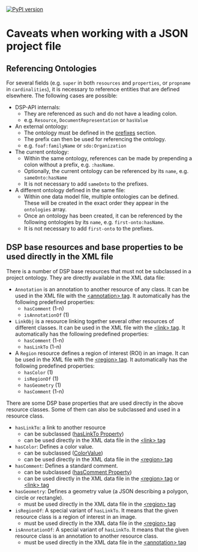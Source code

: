 [![PyPI version](https://badge.fury.io/py/dsp-tools.svg)](https://badge.fury.io/py/dsp-tools)

# Caveats when working with a JSON project file

## Referencing Ontologies

For several fields (e.g. `super` in both `resources` and `properties`, or `propname` in `cardinalities`),
it is necessary to reference entities that are defined elsewhere. The following cases are possible:

- DSP-API internals: 
    - They are referenced as such and do not have a leading colon.
    - e.g. `Resource`, `DocumentRepresentation` or `hasValue`
- An external ontology: 
    - The ontology must be defined in the [prefixes](./overview.md#prefixes-object) section.
    - The prefix can then be used for referencing the ontology.  
    - e.g. `foaf:familyName` or `sdo:Organization`
- The current ontology: 
    - Within the same ontology, references can be made by prepending a colon without a prefix, e.g. `:hasName`.
    - Optionally, the current ontology can be referenced by its `name`, e.g. `sameOnto:hasName`
    - It is not necessary to add `sameOnto` to the prefixes.
- A different ontology defined in the same file: 
    - Within one data model file, multiple ontologies can be defined.
      These will be created in the exact order they appear in the `ontologies` array. 
    - Once an ontology has been created,
      it can be referenced by the following ontologies by its `name`, e.g. `first-onto:hasName`. 
    - It is not necessary to add `first-onto` to the prefixes.




## DSP base resources and base properties to be used directly in the XML file

There is a number of DSP base resources that must not be subclassed in a project ontology. They are directly available 
in the XML data file:

- `Annotation` is an annotation to another resource of any class. It can be used in the XML file with the 
  [&lt;annotation&gt; tag](../xml-data-file.md#annotation). It automatically has the following predefined properties:
    - `hasComment` (1-n)
    - `isAnnotationOf` (1)
- `LinkObj` is a resource linking together several other resources of different classes. It can be used in the XML file 
  with the [&lt;link&gt; tag](../xml-data-file.md#link). It automatically has the following predefined properties:
    - `hasComment` (1-n)
    - `hasLinkTo` (1-n)
- A `Region` resource defines a region of interest (ROI) in an image. It can be used in the XML file with the 
  [&lt;region&gt; tag](../xml-data-file.md#region). It automatically has the following predefined properties:
    - `hasColor` (1)
    - `isRegionOf` (1)
    - `hasGeometry` (1)
    - `hasComment` (1-n)

There are some DSP base properties that are used directly in the above resource classes. Some of them can also be 
subclassed and used in a resource class.

- `hasLinkTo`: a link to another resource
    - can be subclassed ([hasLinkTo Property](./ontologies.md#haslinkto-property))
    - can be used directly in the XML data file in the [&lt;link&gt; tag](../xml-data-file.md#link)
- `hasColor`: Defines a color value. 
    - can be subclassed ([ColorValue](./ontologies.md#colorvalue))
    - can be used directly in the XML data file in the [&lt;region&gt; tag](../xml-data-file.md#region)
- `hasComment`: Defines a standard comment. 
    - can be subclassed ([hasComment Property](./ontologies.md#hascomment-property))
    - can be used directly in the XML data file in the [&lt;region&gt; tag](../xml-data-file.md#region) or 
      [&lt;link&gt; tag](../xml-data-file.md#link)
- `hasGeometry`: Defines a geometry value (a JSON describing a polygon, circle or rectangle). 
    - must be used directly in the XML data file in the [&lt;region&gt; tag](../xml-data-file.md#region)
- `isRegionOf`: A special variant of `hasLinkTo`. 
  It means that the given resource class is a region of interest in an image. 
    - must be used directly in the XML data file in the [&lt;region&gt; tag](../xml-data-file.md#region)
- `isAnnotationOf`: A special variant of `hasLinkTo`. It means that the given resource class is an annotation to another
  resource class. 
    - must be used directly in the XML data file in the [&lt;annotation&gt; tag](../xml-data-file.md#annotation)
